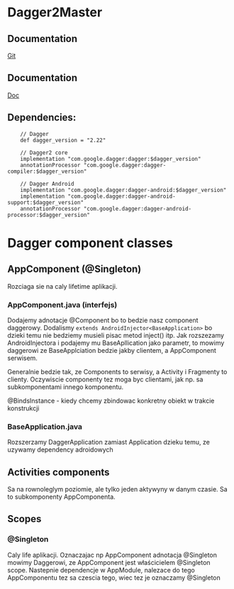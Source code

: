 # Dagger2Master


## Documentation
[Git](https://github.com/google/dagger)

## Documentation
[Doc](https://google.github.io/dagger/)

## Dependencies: 
        // Dagger
        def dagger_version = "2.22"
    
        // Dagger2 core
        implementation "com.google.dagger:dagger:$dagger_version"
        annotationProcessor "com.google.dagger:dagger-compiler:$dagger_version"
    
        // Dagger Android
        implementation "com.google.dagger:dagger-android:$dagger_version"
        implementation "com.google.dagger:dagger-android-support:$dagger_version"
        annotationProcessor "com.google.dagger:dagger-android-processor:$dagger_version"
        
        
 # Dagger component classes
 
 ## AppComponent  (@Singleton)
 Rozciaga sie na caly lifetime aplikacji.
 
 ### AppComponent.java (interfejs)
 Dodajemy adnotacje @Component bo to bedzie nasz component daggerowy.
 Dodalismy `extends AndroidInjector<BaseApplication>` bo dzieki temu nie bedziemy musieli pisac metod 
 inject() itp. Jak rozszezamy AndroidInjectora i podajemy mu BaseApllication jako parametr, to mowimy daggerowi
 ze BaseApplciation bedzie jakby clientem, a AppComponent serwisem.
 
 Generalnie bedzie tak, ze Components to serwisy, a Activity i Fragmenty to clienty.
 Oczywiscie componenty tez moga byc clientami, jak np. sa subkomponentami innego komponentu.
 
 @BindsInstance - kiedy chcemy zbindowac konkretny obiekt w trakcie konstrukcji
 
 ### BaseApplication.java
 
 Rozszerzamy DaggerApplication zamiast Application dzieku temu, ze uzywamy dependency adroidowych
 
 
 ## Activities components
 Sa na rownoleglym poziomie, ale tylko jeden aktywyny w danym czasie. Sa to subkomponenty AppComponenta. 
 


 ## Scopes
 
 ### @Singleton
 Caly life aplikacji.
 Oznaczajac np AppComponent adnotacja @Singleton mowimy Daggerowi, ze AppComponent jest właścicielem @Singleton scope.
 Nastepnie dependencje w AppModule, nalezace do tego AppComponentu tez sa czescia tego, wiec tez je oznaczamy @Singleton
 
 